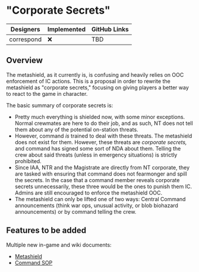 # "Corporate Secrets"

| Designers  | Implemented | GitHub Links |
| ---------- | ----------- | ------------ |
| correspond | :x:         | TBD          |

## Overview

The metashield, as it currently is, is confusing and heavily relies on OOC enforcement of IC actions. This is a proposal in order to rewrite the metashield as "corporate secrets," focusing on giving players a better way to react to the game in character. 

The basic summary of corporate secrets is:
- Pretty much everything is shielded now, with some minor exceptions. Normal crewmates are here to do their job, and as such, NT does not tell them about any of the potential on-station threats.
- However, command *is* trained to deal with these threats. The metashield does not exist for them. However, these threats are *corporate secrets,* and command has signed some sort of NDA about them. Telling the crew about said threats (unless in emergency situations) is strictly prohibited. 
- Since IAA, NTR and the Magistrate are directly from NT corporate, they are tasked with ensuring that command does not fearmonger and spill the secrets. In the case that a command member reveals corporate secrets unnecessarily, these three would be the ones to punish them IC. Admins are still encouraged to enforce the metashield OOC. 
- The metashield can only be lifted one of two ways: Central Command announcements (think war ops, unusual activity, or blob biohazard announcements) or by command telling the crew.


## Features to be added

Multiple new in-game and wiki documents:
- [Metashield](docs/src/design-proposals/metashield.md)
- [Command SOP](docs/src/design-proposals/command-sop.md)
